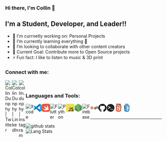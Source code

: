 <!--

Here are some ideas to get you started:

- 🔭 I’m currently working on ...
- 🌱 I’m currently learning ...
- 👯 I’m looking to collaborate on ...
- 🤔 I’m looking for help with ...
- 💬 Ask me about ...
- 📫 How to reach me: ...
- 😄 Pronouns: ...
- ⚡ Fun fact: ...
-->

### Hi there, I'm Collin 👋 <!-- Add Website Here -->

<!--[![Website](https://img.shields.io/website?label=codeSTACKr.com&style=for-the-badge&url=https%3A%2F%2Fcodestackr.com)](https://codestackr.com)-->
<!--[![Twitter Follow](https://img.shields.io/twitter/follow/CollinDunphy?color=1DA1F2&logo=twitter&style=for-the-badge)](https://twitter.com/intent/follow?original_referer=https%3A%2F%2Fgithub.com%2Fcpdunphy&screen_name=CollinDunphy)-->

## I'm a Student, Developer, and Leader!!

- 🔭 I'm currnetly working on: Personal Projects
- 🌱 I’m currently learning everything 🤣
- 👯 I’m looking to collaborate with other content creators
- 🥅 Current Goal: Contribute more to Open Source projects
- ⚡ Fun fact: I like to listen to music & 3D print

<!--
### Spotify Playing 🎧
[<img src="https://now-playing-codestackr.vercel.app/api/spotify-playing" alt="codeSTACKr Spotify Playing" width="350" />](https://open.spotify.com/user/swyqyimdc12jajde4vpwd2x1b)
-->

### Connect with me:

[<img align="left" alt="CollinDunphy | Twitter" width="22px" src="https://assets.stickpng.com/images/580b57fcd9996e24bc43c53e.png" />][twitter]
[<img align="left" alt="CollinDunphy | LinkedIn" width="22px" src="https://cdn4.iconfinder.com/data/icons/social-messaging-ui-color-shapes-2-free/128/social-linkedin-circle-512.png" />][linkedin]
[<img align="left" alt="collin.dunphy | Instagram" width="22px" src="https://assets.stickpng.com/images/580b57fcd9996e24bc43c521.png" />][instagram]

<br />

### Languages and Tools:
<img align="left" alt="Xcode" width="26px" src="https://docs-assets.developer.apple.com/published/57b52f94a38308a4360b935fd9b4575b/app-icon-realistic-materials@2x.png" />

<img align="left" alt="Visual Studio Code" width="26px" src="https://raw.githubusercontent.com/github/explore/80688e429a7d4ef2fca1e82350fe8e3517d3494d/topics/visual-studio-code/visual-studio-code.png" />
<img align="left" alt="Swift" width="26px" src="https://raw.githubusercontent.com/github/explore/80688e429a7d4ef2fca1e82350fe8e3517d3494d/topics/swift/swift.png" />
<img align="left" alt="Flutter" width="26px" src="https://avatars1.githubusercontent.com/u/14101776?s=200&v=4" />
<img align="left" alt="Python" width="26px" src="https://upload.wikimedia.org/wikipedia/commons/thumb/c/c3/Python-logo-notext.svg/768px-Python-logo-notext.svg.png" />
<img align="left" alt="JavaScript" width="26px" src="https://raw.githubusercontent.com/github/explore/80688e429a7d4ef2fca1e82350fe8e3517d3494d/topics/javascript/javascript.png" />
<img align="left" alt="Node.js" width="26px" src="https://raw.githubusercontent.com/github/explore/80688e429a7d4ef2fca1e82350fe8e3517d3494d/topics/nodejs/nodejs.png" />
<img align="left" alt="Firebase" width="26px" src="https://img.icons8.com/color/452/firebase.png" />
<img align="left" alt="Git" width="26px" src="https://raw.githubusercontent.com/github/explore/80688e429a7d4ef2fca1e82350fe8e3517d3494d/topics/git/git.png" />
<img align="left" alt="GitHub" width="26px" src="https://raw.githubusercontent.com/github/explore/78df643247d429f6cc873026c0622819ad797942/topics/github/github.png" />
<img align="left" alt="Terminal" width="26px" src="https://raw.githubusercontent.com/github/explore/80688e429a7d4ef2fca1e82350fe8e3517d3494d/topics/terminal/terminal.png" />
<img align="left" alt="HTML5" width="26px" src="https://raw.githubusercontent.com/github/explore/80688e429a7d4ef2fca1e82350fe8e3517d3494d/topics/html/html.png" />
<img align="left" alt="CSS3" width="26px" src="https://raw.githubusercontent.com/github/explore/80688e429a7d4ef2fca1e82350fe8e3517d3494d/topics/css/css.png" />

<br />
<br />


---

<!--
<img align="left" alt="cpdunphy's GitHub Stats" src=gitStats /> 
<img align="right" alt="cpdunphy's Lang Stats" src=langStats>
-->

![github stats](https://github-readme-stats.vercel.app/api?username=cpdunphy&count_private=true&hide_border=true&show_icons=true&title_color=2BFFF1&icon_color=2BFFF1&text_color=ffffff&bg_color=000000)  
![Lang Stats](https://github-readme-stats.vercel.app/api/top-langs/?username=cpdunphy&layout=compact&hide_border=true&title_color=2BFFF1&icon_color=2BFFF1&text_color=ffffff&bg_color=000000)

<!--</details>-->

[twitter]: https://twitter.com/CollinDunphy
[instagram]: https://instagram.com/collin.dunphy
[linkedin]: https://linkedin.com/in/collindunphy


[gitStats]: https://github-readme-stats.vercel.app/api?username=cpdunphy&show_icons=true&hide_border=true&count_private=true&show_icons=true&title_color=2BFFF1&icon_color=2BFFF1&text_color=ffffff&bg_color=000000
[langStats]: https://github-readme-stats.vercel.app/api/top-langs/?username=cpdunphy&layout=compact&hide_border=true&title_color=2BFFF1&icon_color=2BFFF1&text_color=ffffff&bg_color=000000


